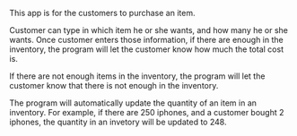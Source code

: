 This app is for the customers to purchase an item.

Customer can type in which item he or she wants, and how many he or she wants.
Once customer enters those information, if there are enough in the inventory, 
the program will let the customer know how much the total cost is. 

If there are not enough items in the inventory,
the program will let the customer know that there is not enough in the inventory.

The program will automatically update the quantity of an item in an inventory.
For example, if there are 250 iphones, and a customer bought 2 iphones, 
the quantity in an invetory will be updated to 248.


